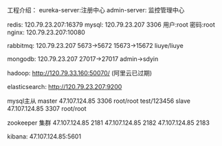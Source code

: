 
工程介绍：
    eureka-server:注册中心
    admin-server: 监控管理中心
    

redis: 
    120.79.23.207:16379
mysql:
    120.79.23.207
    3306
    用户:root
    密码:root
nginx:
    120.79.23.207:10080

rabbitmq:
    120.79.23.207
        5673->5672
        15673->15672
        liuye/liuye
       

mongodb:
    120.79.23.207
        27017->27017
        admin->sdyin
        
hadoop:
    http://120.79.33.160:50070/ (阿里云已过期)
    
elasticsearch:
    http://120.79.23.207:9200

mysql主从
    master 47.107.124.85 3306 root/root test/123456
    slave  47.107.124.85 3307 root/root
    
zookeeper 集群
    47.107.124.85 2181
    47.107.124.85 2182
    47.107.124.85 2183
    
kibana: 
    47.107.124.85:5601

